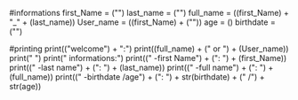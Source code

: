 #informations
first_Name = ("")
last_name = ("")
full_name = ((first_Name) + "_" + (last_name))
User_name = ((first_Name) + (""))
age = ()
birthdate = ("") 

#printing
print(("welcome") + ":")
print((full_name) + (" or ") + (User_name))
print("                         ")
print("  informations:")
print(("  -first Name") + (": ") + (first_Name))
print(("  -last name") + (": ") + (last_name))
print(("  -full name") + (": ") + (full_name))
print(("  -birthdate /age") + (": ") + str(birthdate) + (" /") + str(age)) 
